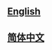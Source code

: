 ## <a href='https://onedl-mmdetection.readthedocs.io/en/latest/'>English</a>

## <a href='https://onedl-mmdetection.readthedocs.io/zh_CN/latest/'>简体中文</a>
